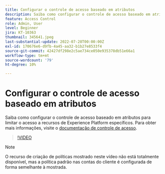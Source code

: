 ```yaml
---
title: Configurar o controle de acesso baseado em atributos
description: Saiba como configurar o controle de acesso baseado em atributos para controlar o acesso a recursos de Experience Platform específicos.
feature: Access Control
role: Admin, User
level: Beginner
jira: KT-10363
thumbnail: 345641.jpeg
last-substantial-update: 2022-07-28T00:00:00Z
exl-id: 170676e6-d9fb-4a45-aa32-b1b27e8533f4
source-git-commit: 42427df298e2c5ae734ce050e935378db51e66a1
workflow-type: tm+mt
source-wordcount: '79'
ht-degree: 10%

---
```


# Configurar o controle de acesso baseado em atributos

Saiba como configurar o controle de acesso baseado em atributos para limitar o acesso a recursos de Experience Platform específicos. Para obter mais informações, visite o [documentação de controle de acesso](https://experienceleague.adobe.com/docs/experience-platform/access-control/abac/overview.html).

>[!VIDEO](https://video.tv.adobe.com/v/345641?quality=12&learn=on)

>[!NOTE]
>
> O recurso de criação de políticas mostrado neste vídeo não está totalmente disponível, mas a política padrão nas contas do cliente é configurada de forma semelhante à mostrada.
